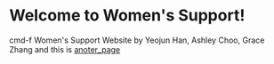 # Welcome to Women's Support!
cmd-f Women's Support Website by Yeojun Han, Ashley Choo, Grace Zhang
and this is [anoter_page](another-page)
